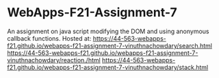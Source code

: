 # WebApps-F21-Assignment-7
An assignment on java script modifying the DOM and using anonymous callback functions.
Hosted at: https://44-563-webapps-f21.github.io/webapps-f21-assignment-7-vinuthnachowdary/search.html
https://44-563-webapps-f21.github.io/webapps-f21-assignment-7-vinuthnachowdary/reaction./html
https://44-563-webapps-f21.github.io/webapps-f21-assignment-7-vinuthnachowdary/stack.html
